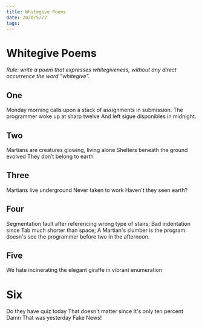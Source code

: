 ```yaml
---
title: Whitegive Poems 
date: 2020/5/22
tags:
---
```


# Whitegive Poems
*Rule: write a poem that expresses whitegiveness, without any direct occurrence the word "whitegive".*
## One
Monday morning calls upon
a stack of assignments in submission.
The programmer woke up at sharp twelve
And left sigue disponibles in midnight.
## Two
Martians are 
creatures glowing, living
alone
Shelters beneath the ground
evolved
They don’t belong to earth
## Three
Martians live underground
Never taken to work
Haven't they seen earth?
## Four
Segmentation fault after
referencing wrong type of stairs;
Bad indentation since
Tab much shorter than space;
A Martian's slumber is the program
doesn's see the programmer before two
In the afternoon.
## Five
We hate incinerating
the elegant giraffe
in vibrant enumeration
# Six
Do they have quiz today
That doesn't matter since
It's only ten percent
Damn
That was yesterday
Fake News! 